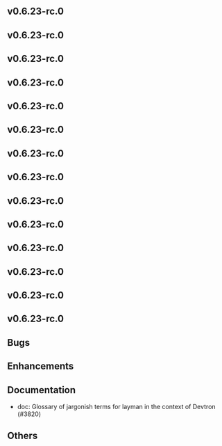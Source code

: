 ## v0.6.23-rc.0



## v0.6.23-rc.0



## v0.6.23-rc.0



## v0.6.23-rc.0



## v0.6.23-rc.0



## v0.6.23-rc.0



## v0.6.23-rc.0



## v0.6.23-rc.0



## v0.6.23-rc.0



## v0.6.23-rc.0



## v0.6.23-rc.0



## v0.6.23-rc.0



## v0.6.23-rc.0



## v0.6.23-rc.0

## Bugs
## Enhancements
## Documentation
- doc: Glossary of jargonish terms for layman in the context of Devtron (#3820)
## Others


